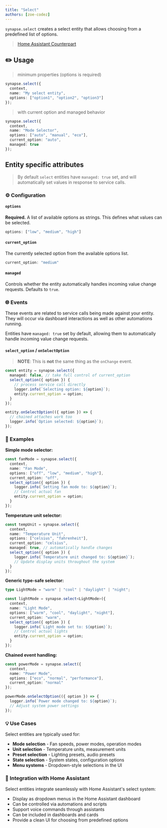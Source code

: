 ```yaml
---
title: "Select"
authors: [zoe-codez]
---
```


`synapse.select` creates a select entity that allows choosing from a predefined list of options.

> [Home Assistant Counterpart](https://developers.home-assistant.io/docs/core/entity/select)

## ✏️ Usage

> minimum properties (options is required)

```typescript
synapse.select({
  context,
  name: "My select entity",
  options: ["option1", "option2", "option3"]
});
```

> with current option and managed behavior

```typescript
synapse.select({
  context,
  name: "Mode Selector",
  options: ["auto", "manual", "eco"],
  current_option: "auto",
  managed: true
});
```

## Entity specific attributes

> By default `select` entities have `managed: true` set, and will automatically set values in response to service calls.

### ⚙️ Configuration

#### `options`

**Required.** A list of available options as strings. This defines what values can be selected.

```typescript
options: ["low", "medium", "high"]
```

#### `current_option`

The currently selected option from the available options list.

```typescript
current_option: "medium"
```

#### `managed`

Controls whether the entity automatically handles incoming value change requests. Defaults to `true`.

### 🌐 Events

These events are related to service calls being made against your entity.
They will occur via dashboard interactions as well as other automations running.

Entities have `managed: true` set by default, allowing them to automatically handle incoming value change requests.

#### `select_option` / `onSelectOption`

> **NOTE**: This is **not** the same thing as the `onChange` event.

```typescript
const entity = synapse.select({
  managed: false, // take full control of current_option
  select_option({ option }) {
    // process service call directly
    logger.info(`Selecting option: ${option}`);
    entity.current_option = option;
  }
});

entity.onSelectOption(({ option }) => {
  // chained attaches work too
  logger.info(`Option selected: ${option}`);
});
```

### 📝 Examples

**Simple mode selector:**
```typescript
const fanMode = synapse.select({
  context,
  name: "Fan Mode",
  options: ["off", "low", "medium", "high"],
  current_option: "off",
  select_option({ option }) {
    logger.info(`Setting fan mode to: ${option}`);
    // Control actual fan
    entity.current_option = option;
  }
});
```

**Temperature unit selector:**
```typescript
const tempUnit = synapse.select({
  context,
  name: "Temperature Unit",
  options: ["celsius", "fahrenheit"],
  current_option: "celsius",
  managed: true, // automatically handle changes
  select_option({ option }) {
    logger.info(`Temperature unit changed to: ${option}`);
    // Update display units throughout the system
  }
});
```

**Generic type-safe selector:**
```typescript
type LightMode = "warm" | "cool" | "daylight" | "night";

const lightMode = synapse.select<LightMode>({
  context,
  name: "Light Mode",
  options: ["warm", "cool", "daylight", "night"],
  current_option: "warm",
  select_option({ option }) {
    logger.info(`Light mode set to: ${option}`);
    // Control actual lights
    entity.current_option = option;
  }
});
```

**Chained event handling:**
```typescript
const powerMode = synapse.select({
  context,
  name: "Power Mode",
  options: ["eco", "normal", "performance"],
  current_option: "normal"
});

powerMode.onSelectOption(({ option }) => {
  logger.info(`Power mode changed to: ${option}`);
  // Adjust system power settings
});
```

### 💡 Use Cases

Select entities are typically used for:
- **Mode selection** - Fan speeds, power modes, operation modes
- **Unit selection** - Temperature units, measurement units
- **Preset selection** - Lighting presets, audio presets
- **State selection** - System states, configuration options
- **Menu systems** - Dropdown-style selections in the UI

### 🔧 Integration with Home Assistant

Select entities integrate seamlessly with Home Assistant's select system:
- Display as dropdown menus in the Home Assistant dashboard
- Can be controlled via automations and scripts
- Support voice commands through assistants
- Can be included in dashboards and cards
- Provide a clean UI for choosing from predefined options
